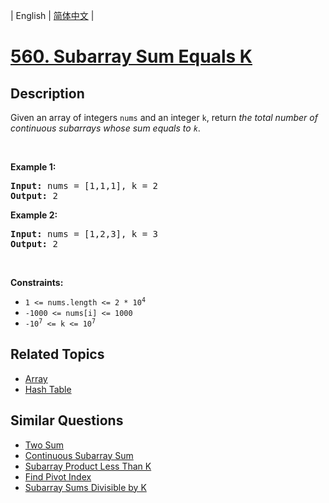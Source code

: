 
| English | [简体中文](README.md) |

# [560. Subarray Sum Equals K](https://leetcode-cn.com/problems/subarray-sum-equals-k/)

## Description

<p>Given an array of integers <code>nums</code> and an integer <code>k</code>, return <em>the total number of continuous subarrays whose sum equals to <code>k</code></em>.</p>

<p>&nbsp;</p>
<p><strong>Example 1:</strong></p>
<pre><strong>Input:</strong> nums = [1,1,1], k = 2
<strong>Output:</strong> 2
</pre><p><strong>Example 2:</strong></p>
<pre><strong>Input:</strong> nums = [1,2,3], k = 3
<strong>Output:</strong> 2
</pre>
<p>&nbsp;</p>
<p><strong>Constraints:</strong></p>

<ul>
	<li><code>1 &lt;= nums.length &lt;= 2 * 10<sup>4</sup></code></li>
	<li><code>-1000 &lt;= nums[i] &lt;= 1000</code></li>
	<li><code>-10<sup>7</sup> &lt;= k &lt;= 10<sup>7</sup></code></li>
</ul>


## Related Topics

- [Array](https://leetcode-cn.com/tag/array)
- [Hash Table](https://leetcode-cn.com/tag/hash-table)

## Similar Questions

- [Two Sum](../two-sum/README_EN.md)
- [Continuous Subarray Sum](../continuous-subarray-sum/README_EN.md)
- [Subarray Product Less Than K](../subarray-product-less-than-k/README_EN.md)
- [Find Pivot Index](../find-pivot-index/README_EN.md)
- [Subarray Sums Divisible by K](../subarray-sums-divisible-by-k/README_EN.md)
